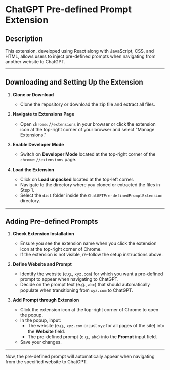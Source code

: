 
# ChatGPT Pre-defined Prompt Extension

## Description
This extension, developed using React along with JavaScript, CSS, and HTML, allows users to inject pre-defined prompts when navigating from another website to ChatGPT.

---

## Downloading and Setting Up the Extension

1. **Clone or Download**
   - Clone the repository or download the zip file and extract all files.

2. **Navigate to Extensions Page**
   - Open `chrome://extensions` in your browser or click the extension icon at the top-right corner of your browser and select "Manage Extensions."

3. **Enable Developer Mode**
   - Switch on **Developer Mode** located at the top-right corner of the `chrome://extensions` page.

4. **Load the Extension**
   - Click on **Load unpacked** located at the top-left corner.
   - Navigate to the directory where you cloned or extracted the files in Step 1.
   - Select the `dist` folder inside the `ChatGPTPre-definedPromptExtension` directory.

---

## Adding Pre-defined Prompts

1. **Check Extension Installation**
   - Ensure you see the extension name when you click the extension icon at the top-right corner of Chrome.
   - If the extension is not visible, re-follow the setup instructions above.

2. **Define Website and Prompt**
   - Identify the website (e.g., `xyz.com`) for which you want a pre-defined prompt to appear when navigating to ChatGPT.
   - Decide on the prompt text (e.g., `abc`) that should automatically populate when transitioning from `xyz.com` to ChatGPT.

3. **Add Prompt through Extension**
   - Click the extension icon at the top-right corner of Chrome to open the popup.
   - In the popup, input:
     - The website (e.g., `xyz.com` or just `xyz` for all pages of the site) into the **Website** field.
     - The pre-defined prompt (e.g., `abc`) into the **Prompt** input field.
   - Save your changes.

---

Now, the pre-defined prompt will automatically appear when navigating from the specified website to ChatGPT.



